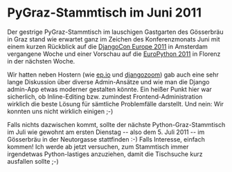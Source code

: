 # PyGraz-Stammtisch im Juni 2011

Der gestrige PyGraz-Stammtisch im lauschigen Gastgarten des Gösserbräu in Graz
stand wie erwartet ganz im Zeichen des Konferenzmonats Juni mit einem kurzen
Rückblick auf die [DjangoCon Europe 2011](http://djangocon.eu) in Amsterdam
vergangene Woche und einer Vorschau auf die [EuroPython
2011](http://ep2011.europython.org) in Florenz in der nächsten Woche.

Wir hatten neben Hostern (wie [ep.io](http://ep.io) und
[djangozoom](http://djangozoom.com/)) gab auch eine sehr lange Diskussion über
diverse Admin-Ansätze und wie man die Django admin-App etwas moderner
gestalten könnte. Ein heißer Punkt hier war sicherlich, ob Inline-Editing
bzw. zumindest Frontend-Administration wirklich die beste Lösung für
sämtliche Problemfälle darstellt. Und nein: Wir konnten uns nicht wirklich
einigen ;-)

Falls nichts dazwischen kommt, sollte der nächste Python-Graz-Stammtisch im
Juli wie gewohnt am ersten Dienstag -- also dem 5. Juli 2011 -- im Gösserbräu
in der Neutorgasse stattfinden :-) Falls Interesse, einfach kommen! Ich werde
ab jetzt versuchen, zum Stammtisch immer irgendetwas Python-lastiges
anzuziehen, damit die Tischsuche kurz ausfallen sollte ;-)
